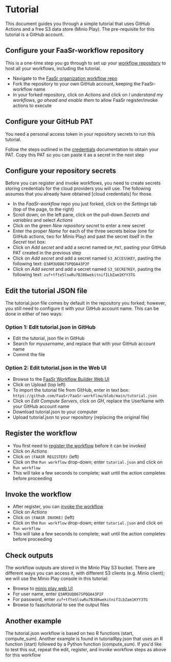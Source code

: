 # Tutorial

This document guides you through a simple tutorial that uses GitHub Actions and a free S3 data store (Minio Play). The pre-requisite for this tutorial is a GitHub account.

## Configure your FaaSr-workflow repository

This is a one-time step you go through to set up your [workflow repository] to host all your workflows, including the tutorial.

- Navigate to the [FaaSr organization workflow repo](https://github.com/FaaSr/FaaSr-workflow)
- Fork the repository to your own GitHub account, keeping the FaaSr-workflow name
- In your forked repository, click on _Actions_ and click on _I understand my workflows, go ahead and enable them_ to allow FaaSr register/invoke actions to execute

## Configure your GitHub PAT

You need a personal access token in your repository secrets to run this tutorial. 

Follow the steps outlined in the [credentials] documentation to obtain your PAT. Copy this PAT so you can paste it as a secret in the next step

## Configure your repository secrets

Before you can register and invoke workflows, you need to create secrets storing credentials for the cloud providers you will use. The following assumes that you already have obtained [cloud credentials] for those.

- In the _FaaSr-workflow_ repo you just forked, click on the _Settings_ tab (top of the page, to the right)
- Scroll down; on the left pane, click on the pull-down _Secrets and variables_ and select _Actions_
- Click on the green _New repository secret_ to enter a new secret
- Enter the proper _Name_ for each of the three secrets below (one for GitHub actions, two for Minio Play) and past the secret itself in the _Secret_ text box:
- Click on _Add secret_ and add a secret named `GH_PAT`, pasting your GitHub PAT created in the previous step
- Click on _Add secret_ and add a secret named `S3_ACCESSKEY`, pasting the following text: `Q3AM3UQ867SPQQA43P2F`
- Click on _Add secret_ and add a secret named `S3_SECRETKEY`, pasting the following text: `zuf+tfteSlswRu7BJ86wekitnifILbZam1KYY3TG`

## Edit the tutorial JSON file

The tutorial.json file comes by default in the repository you forked; however, you still need to configure it with your GitHub account name. This can be done in either of two ways:

### Option 1: Edit tutorial.json in GitHub

- Edit the tutorial, json file in GitHub
- Search for _myusername_, and replace that with your GitHub account name
- Commit the file

### Option 2: Edit tutorial.json in the Web UI

- Browse to the [FaaSr Workflow Builder Web UI]
- Click on Upload (top left)
- To import the tutorial file from GitHub, enter in text box: `https://github.com/FaaSr/FaaSr-workflow/blob/main/tutorial.json`
- Click on _Edit Compute Servers_, click on _GH_, replace the UserName with your GitHub account name
- Download tutorial.json to your computer
- Upload tutorial.json to your repository (replacing the original file)

## Register the workflow

- You first need to [register the workflow] before it can be invoked
- Click on _Actions_
- Click on `(FAASR REGISTER)` (left)
- Click on the `Run workflow` drop-down; enter `tutorial.json` and click on `Run workflow`
- This will take a few seconds to complete; wait until the action completes before proceeding

## Invoke the workflow

- After register, you can [invoke the workflow] 
- Click on _Actions_
- Click on `(FAASR INVOKE)` (left)
- Click on the `Run workflow` drop-down; enter `tutorial.json` and click on `Run workflow`
- This will take a few seconds to complete; wait until the action completes before proceeding

## Check outputs

The workflow outputs are stored in the Minio Play S3 bucket. There are different ways you can access it, with different S3 clients (e.g. Minio client); we will use the Minio Play console in this tutorial:

- Browse to [minio play web UI](https://play.min.io:9443/login)
- For user name, enter `Q3AM3UQ867SPQQA43P2F`
- For password, enter `zuf+tfteSlswRu7BJ86wekitnifILbZam1KYY3TG`
- Browse to faasr/tutorial to see the output files

## Another example

The tutorial.json workflow is based on two R functions (start, compute_sum). Another example is found in tutorialRpy.json that uses an R function (start) followed by a Python function (compute_sum). If you'd like to test this out, repeat the edit, register, and invoke workflow steps as above for this workflow 


[workflow repository]: workflow_repo.md
[credentials]: credentials.md
[FaaSr Workflow Builder Web UI]: workflows.md
[register the workflow]: register_workflow.md
[invoke the workflow]: invoke_workflow.md
